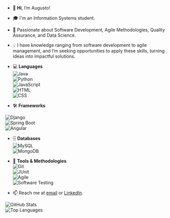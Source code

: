 - 👋 **Hi**, I’m Augusto!

- 🎓 I'm an Information Systems student.
- 🚀 Passionate about Software Development, Agile Methodologies, Quality Assurance, and Data Science.
- 💡 I have knowledge ranging from software development to agile management, and I’m seeking opportunities to apply these skills, turning ideas into impactful solutions.

- 💻 **Languages**  
![Java](https://img.shields.io/badge/Java-ED8B00?style=for-the-badge&logo=java&logoColor=white)  
![Python](https://img.shields.io/badge/Python-3776AB?style=for-the-badge&logo=python&logoColor=white)  
![JavaScript](https://img.shields.io/badge/JavaScript-F7DF1E?style=for-the-badge&logo=javascript&logoColor=black)  
![HTML](https://img.shields.io/badge/HTML-E34F26?style=for-the-badge&logo=html5&logoColor=white)  
![CSS](https://img.shields.io/badge/CSS-1572B6?style=for-the-badge&logo=css3&logoColor=white)  

- 🛠️ **Frameworks**  

![Django](https://img.shields.io/badge/Django-092E20?style=for-the-badge&logo=django&logoColor=white)  
![Spring Boot](https://img.shields.io/badge/Spring%20Boot-6DB33F?style=for-the-badge&logo=spring-boot&logoColor=white)  
![Angular](https://img.shields.io/badge/Angular-DD0031?style=for-the-badge&logo=angular&logoColor=white)  

- 🗄️ **Databases**  
![MySQL](https://img.shields.io/badge/MySQL-4479A1?style=for-the-badge&logo=mysql&logoColor=white)  
![MongoDB](https://img.shields.io/badge/MongoDB-47A248?style=for-the-badge&logo=mongodb&logoColor=white)  

- 🔧 **Tools & Methodologies**  
![Git](https://img.shields.io/badge/Git-F05032?style=for-the-badge&logo=git&logoColor=white)  
![JUnit](https://img.shields.io/badge/JUnit-25A162?style=for-the-badge&logo=junit5&logoColor=white)  
![Agile](https://img.shields.io/badge/Agile-0078D7?style=for-the-badge&logo=agile&logoColor=white)  
![Software Testing](https://img.shields.io/badge/Software%20Testing-009688?style=for-the-badge&logo=test&logoColor=white)  

- 📫 Reach me at [email](mailto:asergioscosta@gmail.com) or [LinkedIn](https://www.linkedin.com/in/asergioscosta).

![GitHub Stats](https://github-readme-stats.vercel.app/api?username=asergioscosta&show_icons=true&theme=dark)  
![Top Languages](https://github-readme-stats.vercel.app/api/top-langs/?username=asergioscosta&layout=compact&theme=dark) 